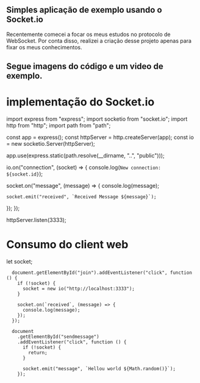 ## Simples aplicação de exemplo usando o Socket.io

Recentemente comecei a focar os meus estudos no protocolo de WebSocket.
Por conta disso, realizei a criação desse projeto apenas para fixar os meus conhecimentos.

## Segue imagens do código e um video de exemplo.

# implementação do Socket.io

import express from "express";
import socketio from "socket.io";
import http from "http";
import path from "path";

const app = express();
const httpServer = http.createServer(app);
const io = new socketio.Server(httpServer);

app.use(express.static(path.resolve(__dirname, "..", "public")));

io.on("connection", (socket) => {
  console.log(`New connection: ${socket.id}`);

  socket.on("message", (message) => {
    console.log(message);

    socket.emit("received", `Received Message ${message}`);
  });
});

httpServer.listen(3333);

# Consumo do client web

 let socket;

      document.getElementById("join").addEventListener("click", function () {
        if (!socket) {
          socket = new io("http://localhost:3333");
        }

        socket.on(`received`, (message) => {
          console.log(message);
        });
      });

      document
        .getElementById("sendmessage")
        .addEventListener("click", function () {
          if (!socket) {
            return;
          }

          socket.emit("message", `Hellou world ${Math.random()}`);
        });
